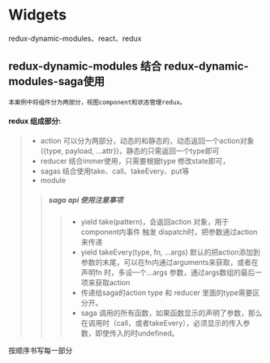 # Widgets
redux-dynamic-modules、react、redux
## redux-dynamic-modules 结合 redux-dynamic-modules-saga使用
    本案例中将组件分为两部分，视图component和状态管理redux。
#### redux 组成部分:
>-  action 可以分为两部分，动态的和静态的，动态返回一个action对象({type, payload, ...attr})，静态的只需返回一个type即可
>-  reducer 结合immer使用，只需要根据type 修改state即可，
>-  sagas 结合使用take、call、takeEvery、put等
>-  module 
>>#####  saga api 使用注意事项
>>>- yield take(pattern)，会返回action 对象，用于component内事件 触发 dispatch时，把参数通过action来传递
>>>- yield takeEvery(type, fn, ...args) 默认的把action添加到参数的末尾，可以在fn内通过arguments来获取，或者在声明fn 时，多设一个...args 参数，通过args数组的最后一项来获取action
>>>- 传递给saga的action type 和 reducer 里面的type需要区分开。
>>>- saga 调用的所有函数，如果函数显示的声明了参数，那么在调用时（call，或者takeEvery），必须显示的传入参数，即使传入的时undefined。

按顺序书写每一部分